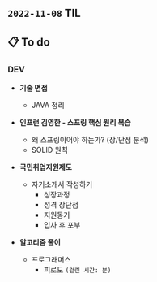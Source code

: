 ## `2022-11-08` TIL

## 📋 To do

### DEV

+ **기술 면접**
  + JAVA 정리

+ **인프런 김영한 - 스프링 핵심 원리 복습**
  + 왜 스프링이어야 하는가? (장/단점 분석)
  + SOLID 원칙

+ **국민취업지원제도**
  + 자기소개서 작성하기
    + 성장과정
    + 성격 장단점
    + 지원동기
    + 입사 후 포부

+ **알고리즘 풀이**
  + 프로그래머스
    + 피로도 `(걸린 시간: 분)`